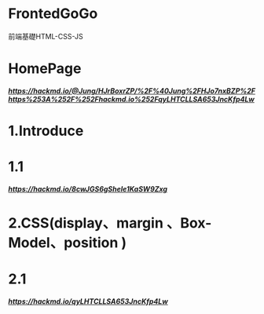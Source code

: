 # FrontedGoGo
前端基礎HTML-CSS-JS
# HomePage
##### https://hackmd.io/@Jung/HJrBoxrZP/%2F%40Jung%2FHJo7nxBZP%2Fhttps%253A%252F%252Fhackmd.io%252FqyLHTCLLSA653JncKfp4Lw
# 1.Introduce
# 1.1 
##### https://hackmd.io/8cwJGS6gShele1KaSW9Zxg

# 2.CSS(display、margin 、Box-Model、position )
# 2.1
##### https://hackmd.io/qyLHTCLLSA653JncKfp4Lw
